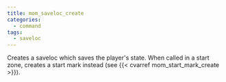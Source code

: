 ```yaml
---
title: mom_saveloc_create
categories:
  - command
tags:
  - saveloc
---
```


Creates a saveloc which saves the player's state.
When called in a start zone, creates a start mark instead (see {{< cvarref mom_start_mark_create >}}).

